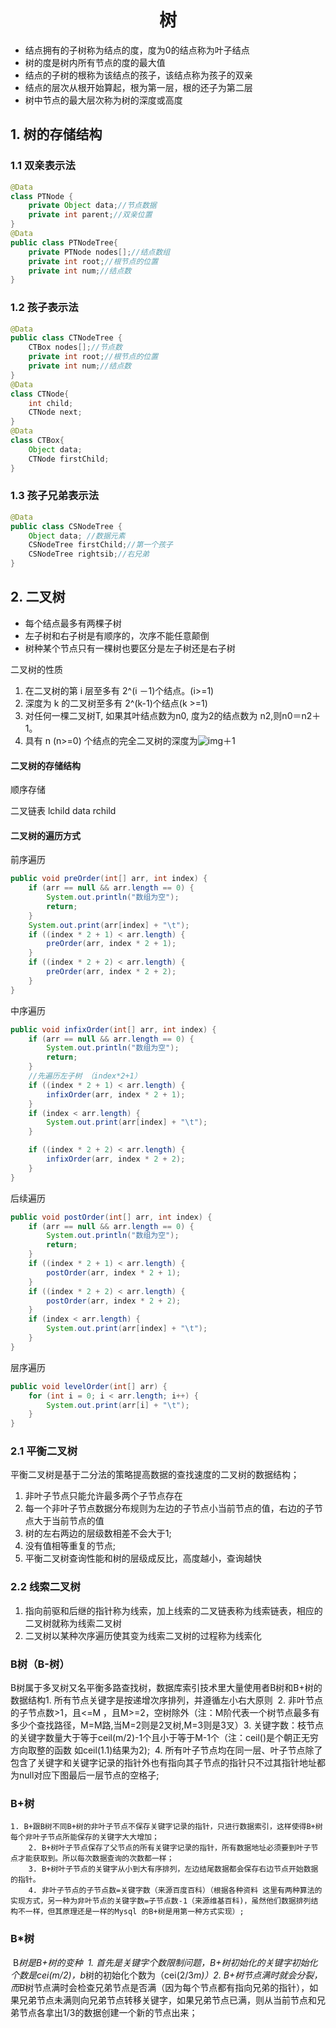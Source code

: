 <center><h1>树</h1></center>

* 结点拥有的子树称为结点的度，度为0的结点称为叶子结点
* 树的度是树内所有节点的度的最大值
* 结点的子树的根称为该结点的孩子，该结点称为孩子的双亲
* 结点的层次从根开始算起，根为第一层，根的还子为第二层
* 树中节点的最大层次称为树的深度或高度

## 1. 树的存储结构

### 1.1 双亲表示法

```java
@Data
class PTNode {
    private Object data;//节点数据
    private int parent;//双亲位置
}
@Data
public class PTNodeTree{
    private PTNode nodes[];//结点数组
    private int root;//根节点的位置
    private int num;//结点数
}
```

### 1.2 孩子表示法

```java
@Data
public class CTNodeTree {
    CTBox nodes[];//节点数
    private int root;//根节点的位置
    private int num;//结点数
}
@Data
class CTNode{
    int child;
    CTNode next;
}
@Data
class CTBox{
    Object data;
    CTNode firstChild;
}
```

### 1.3 孩子兄弟表示法

```java
@Data
public class CSNodeTree {
    Object data; //数据元素
    CSNodeTree firstChild;//第一个孩子
    CSNodeTree rightsib;//右兄弟
}
```

## 2. 二叉树

* 每个结点最多有两棵子树
* 左子树和右子树是有顺序的，次序不能任意颠倒
* 树种某个节点只有一棵树也要区分是左子树还是右子树

二叉树的性质

1. 在二叉树的第 i 层至多有 2^(i －1)个结点。(i>=1)
2. 深度为 k 的二叉树至多有 2^(k-1)个结点(k >=1)
3. 对任何一棵二叉树T, 如果其叶结点数为n0, 度为2的结点数为 n2,则n0＝n2＋1。
4. 具有 n (n>=0) 个结点的完全二叉树的深度为![img](https://img-blog.csdn.net/20160529154127355)＋1

#### 二叉树的存储结构

顺序存储

二叉链表 lchild data rchild

#### 二叉树的遍历方式

前序遍历

```java
public void preOrder(int[] arr, int index) {
    if (arr == null && arr.length == 0) {
        System.out.println("数组为空");
        return;
    }
    System.out.print(arr[index] + "\t");
    if ((index * 2 + 1) < arr.length) {
        preOrder(arr, index * 2 + 1);
    }
    if ((index * 2 + 2) < arr.length) {
        preOrder(arr, index * 2 + 2);
    }
}
```

中序遍历

```java
public void infixOrder(int[] arr, int index) {
    if (arr == null && arr.length == 0) {
        System.out.println("数组为空");
        return;
    }
    //先遍历左子树 （index*2+1）
    if ((index * 2 + 1) < arr.length) {
        infixOrder(arr, index * 2 + 1);
    }
    if (index < arr.length) {
        System.out.print(arr[index] + "\t");
    }

    if ((index * 2 + 2) < arr.length) {
        infixOrder(arr, index * 2 + 2);
    }
}
```

后续遍历

```java
public void postOrder(int[] arr, int index) {
    if (arr == null && arr.length == 0) {
        System.out.println("数组为空");
        return;
    }
    if ((index * 2 + 1) < arr.length) {
        postOrder(arr, index * 2 + 1);
    }
    if ((index * 2 + 2) < arr.length) {
        postOrder(arr, index * 2 + 2);
    }
    if (index < arr.length) {
        System.out.print(arr[index] + "\t");
    }
}
```

层序遍历

```java
public void levelOrder(int[] arr) {
    for (int i = 0; i < arr.length; i++) {
        System.out.print(arr[i] + "\t");
    }
}
```

### 2.1 平衡二叉树

​    平衡二叉树是基于二分法的策略提高数据的查找速度的二叉树的数据结构；

1. 非叶子节点只能允许最多两个子节点存在
2. 每一个非叶子节点数据分布规则为左边的子节点小当前节点的值，右边的子节点大于当前节点的值
3. 树的左右两边的层级数相差不会大于1;
4. 没有值相等重复的节点;
5. 平衡二叉树查询性能和树的层级成反比，高度越小，查询越快

### 2.2 线索二叉树

1. 指向前驱和后继的指针称为线索，加上线索的二叉链表称为线索链表，相应的二叉树就称为线索二叉树
2. 二叉树以某种次序遍历使其变为线索二叉树的过程称为线索化

### B树（B-树）
​    B树属于多叉树又名平衡多路查找树，数据库索引技术里大量使用者B树和B+树的数据结构
​    1. 所有节点关键字是按递增次序排列，并遵循左小右大原则
​        2. 非叶节点的子节点数>1，且<=M ，且M>=2，空树除外（注：M阶代表一个树节点最多有多少个查找路径，M=M路,当M=2则是2叉树,M=3则是3叉）
​        3. 关键字数：枝节点的关键字数量大于等于ceil(m/2)-1个且小于等于M-1个（注：ceil()是个朝正无穷方向取整的函数 如ceil(1.1)结果为2);
​        4. 所有叶子节点均在同一层、叶子节点除了包含了关键字和关键字记录的指针外也有指向其子节点的指针只不过其指针地址都为null对应下图最后一层节点的空格子;

### B+树
    1. B+跟B树不同B+树的非叶子节点不保存关键字记录的指针，只进行数据索引，这样使得B+树每个非叶子节点所能保存的关键字大大增加；
        2. B+树叶子节点保存了父节点的所有关键字记录的指针，所有数据地址必须要到叶子节点才能获取到。所以每次数据查询的次数都一样；
        3. B+树叶子节点的关键字从小到大有序排列，左边结尾数据都会保存右边节点开始数据的指针。
        4. 非叶子节点的子节点数=关键字数（来源百度百科）（根据各种资料 这里有两种算法的实现方式，另一种为非叶节点的关键字数=子节点数-1（来源维基百科)，虽然他们数据排列结构不一样，但其原理还是一样的Mysql 的B+树是用第一种方式实现）;

### B*树

​    B*树是B+树的变种
​    1. 首先是关键字个数限制问题，B+树初始化的关键字初始化个数是cei(m/2)，b*树的初始化个数为（cei(2/3*m)）
​        2. B+树节点满时就会分裂，而B*树节点满时会检查兄弟节点是否满（因为每个节点都有指向兄弟的指针），如果兄弟节点未满则向兄弟节点转移关键字，如果兄弟节点已满，则从当前节点和兄弟节点各拿出1/3的数据创建一个新的节点出来；

